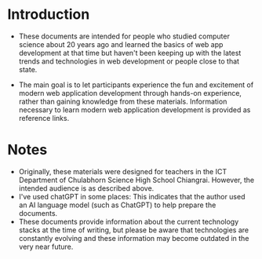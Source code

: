 # Introduction
- These documents are intended for people who studied computer science about 20 years ago and learned the basics of web app development at that time but haven't been keeping up with the latest trends and technologies in web development or people close to that state.

- The main goal is to let participants experience the fun and excitement of modern web application development through hands-on experience, rather than gaining knowledge from these materials. Information necessary to learn modern web application development is provided as reference links.

# Notes
- Originally, these materials were designed for teachers in the ICT Department of Chulabhorn Science High School Chiangrai. However, the intended audience is as described above.
- I've used chatGPT in some places: This indicates that the author used an AI language model (such as ChatGPT) to help prepare the documents.
- These documents provide information about the current technology stacks at the time of writing, but please be aware that technologies are constantly evolving and these information may become outdated in the very near future.
